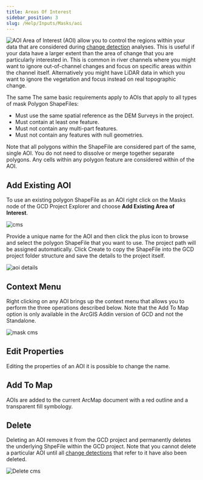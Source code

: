 ```yaml
---
title: Areas Of Interest
sidebar_position: 3
slug: /Help/Inputs/Masks/aoi
---
```


![AOI](/img/CommandRefs/00_ProjectExplorer/inputs/masks/aoi/aoi.png)
Area of Interest (AOI) allow you to control the regions within your data that are considered during [change detection](/Help/Analyses/Change_Detection/change-detection) analyses. This is useful if your data have a larger extent than the area of change that you are particularly interested in. This is common in river channels where you might want to ignore out-of-channel changes and focus on specific areas within the channel itself. Alternatively you might have LiDAR data in which you want to ignore the vegetation and focus instead on real topographic change.

The same The same basic requirements apply to AOIs that apply to all types of mask Polygon ShapeFiles:

* Must use the same spatial reference as the DEM Surveys in the project.
* Must contain at least one feature.
* Must not contain any multi-part features.
* Must not contain any features with null geometries.

Note that all polygons within the ShapeFile are considered part of the same, single AOI. You do not need to dissolve or merge together separate polygons. Any cells within any polygon feature are considered within of the AOI.

## Add Existing AOI

To use an existing polygon ShapeFile as an AOI right click on the Masks node of the GCD Project Explorer and choose **Add Existing Area of Interest**.

![cms](/img/CommandRefs/00_ProjectExplorer/inputs/masks/aoi/aoi_add_cms.png)

Provide a unique name for the AOI and then click the plus icon to browse and select the polygon ShapeFile that you want to use. The project path will be assigned automatically. Click Create to copy the ShapeFile into the GCD project folder structure and save the details to the project itself.

![aoi details](/img/CommandRefs/00_ProjectExplorer/inputs/masks/aoi/aoi_details.png)

## Context Menu

Right clicking on any AOI brings up the context menu that allows you to perform the three operations described below. Note that the Add To Map option is only available in the ArcGIS Addin version of GCD and not the Standalone.

![mask cms](/img/CommandRefs/00_ProjectExplorer/inputs/masks/aoi/aoi_cms.png)

## Edit Properties

Editing the properties of an AOI it is possible to change the name.

## Add To Map

AOIs are added to the current ArcMap document with a red outline and a transparent fill symbology.

## Delete

Deleting an AOI removes it from the GCD project and permanently deletes the underlying ShpeFile within the GCD project. Note that you cannot delete a particular AOI until all [change detections](/Help/Analyses/Change_Detection/change-detection) that refer to it have also been deleted.

![Delete cms](/img/CommandRefs/00_ProjectExplorer/inputs/masks/aoi/aoi_inuse.png)

